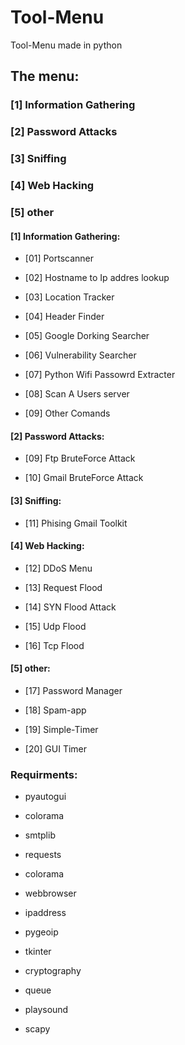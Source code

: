 # Tool-Menu
Tool-Menu made in python

## The menu:

### [1] Information Gathering

### [2] Password Attacks

### [3] Sniffing

### [4] Web Hacking

### [5] other







#### [1] Information Gathering:


- [01] Portscanner


- [02] Hostname to Ip addres lookup


-  [03] Location Tracker


-  [04] Header Finder


-  [05] Google Dorking Searcher


-  [06] Vulnerability Searcher


-  [07] Python Wifi Passowrd Extracter


-  [08] Scan A Users server


-  [09] Other Comands


#### [2] Password Attacks:


- [09] Ftp BruteForce Attack


-  [10] Gmail BruteForce Attack


#### [3] Sniffing:



- [11] Phising Gmail Toolkit


#### [4] Web Hacking:



- [12] DDoS Menu


- [13] Request Flood


- [14] SYN Flood Attack


- [15] Udp Flood


- [16] Tcp Flood



#### [5] other:



- [17] Password Manager


- [18] Spam-app


- [19] Simple-Timer


- [20] GUI Timer



### Requirments:


- pyautogui


- colorama


- smtplib


- requests


- colorama

- webbrowser


- ipaddress


- pygeoip

- tkinter


- cryptography


- queue


- playsound


- scapy

